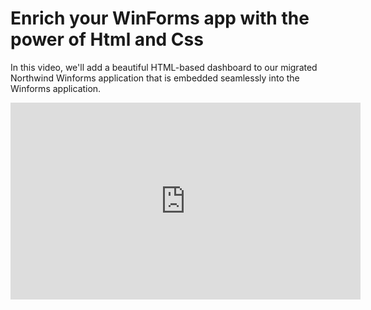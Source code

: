 # Enrich your WinForms app with the power of Html and Css

In this video, we'll add a beautiful HTML-based dashboard to our migrated Northwind Winforms application that is embedded seamlessly into the Winforms application.

<iframe width="560" height="315" src="https://www.youtube.com/embed/dWE-eN2ezHk" frameborder="0" allow="autoplay; encrypted-media" allowfullscreen></iframe>